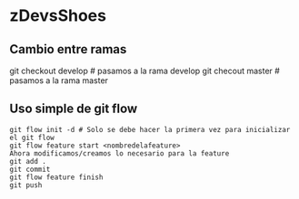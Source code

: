 # zDevsShoes

## Cambio entre ramas
git checkout develop # pasamos a la rama develop
git checout master # pasamos a la rama master

## Uso simple de git flow

```code
git flow init -d # Solo se debe hacer la primera vez para inicializar el git flow
git flow feature start <nombredelafeature>
Ahora modificamos/creamos lo necesario para la feature
git add .
git commit
git flow feature finish
git push
````
